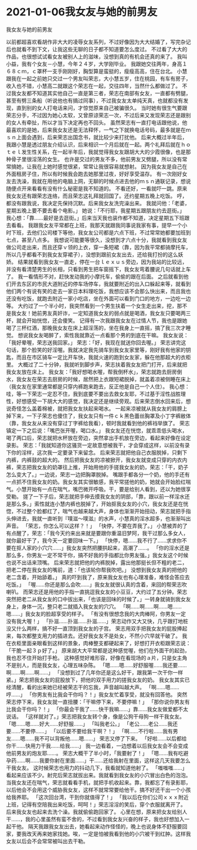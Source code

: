 # 2021-01-06我女友与她的前男友



我女友与她的前男友



以前都超喜欢看胡作非大大的凌辱女友系列，不过好像因为大大结婚了，写完杂记后也就看不到下文，让我这些无聊的日子都不知道要怎么度过。
不过看了大大的作品，也很想试试看女友被别人上的滋味，没想到真的有机会还真的来了。
我叫小益，我有个女友－小慧，今年２４岁，大学刚毕业。
我跟她交往两年，身高１６８ｃｍ，ｃ罩杯一支手刚刚好，胸型算是蛮挺的，瘦瘦高高，住在台北。
小慧跟我在一起之前她只交过一个男友叫荣志，大小慧五岁，住在桃园，有车有房子，收入也不错，小慧高二就跟这个荣志在一起，交往四年，当然什么都做过了。
不过我女友都不知道其实他自己一直是第三者，荣志在南部有女友，一直都有劈腿，甚至有劈三条船（听说他也有搞过同事），不过我女友太单纯天真，也就都没有发现，直到别的女人打电话来问，才惊觉原来自己被骗很久。
当时她有很生气要跟荣志分手，不过因为她心太软，又曾原谅荣志一次，不过后来又发现荣志还是跟别的女人有牵扯，所以才当下决定再也不回头。
虽然荣志有一直打电话跟他说，他最喜欢的是她，后来我女友还是无法释怀，一气之下就换电话号码，最多就是在ｍｓｎ上面会遇到，后来荣志出国念书，就比较少来打扰他。
后来大概过半年后，我跟小慧是透过朋友介绍认识，后来相识一个月后就在一起。两个礼拜后就在ｈｏｔｅｌ发生性关系，在一起半年后，我就觉得我女友跟胡大大的少霞很像，也是那种骨子里很淫荡的女生。
也许是交过的男友不多，他前男友又劈腿，所以没有常常搞她，让我在上她时感觉很紧，常常让我很容易就想射。
因为我女友是自己在外面租房子住，所以有时候我会跑去她那里过夜，好好享受温存。
有一次刚好女友去洗澡，我就在用他的电脑上网，无聊的时候点进去他的ｍｓｎ通联记录，想说随便点开来看看有没有什么秘密是我不知道的。
不看还好，一看就吓一跳。原来我女友还有跟荣志连络，而且荣志这礼拜就回国了。还约星期五晚上吃饭。
哼，都没有跟我说，我决定先保持沉默。后来我女友洗完澡出来。
我就问他：「老婆，星期五晚上要不要去看个电影。」
她说：「不行耶，我星期五跟朋友约去逛街。」
我心想：「靠……最好是去逛街。」后来当天我也装作都不知道，决定星期五下班跟去看看。
我跟我女友平常都在上班，我那天就跟我同事说我家有事，提早一个小时下班，去他们公司楼下等他，我女友公司都是六点下班，不过常常她都要加班到七点，甚至八点多。
我想说可能要等很久，没想到才六点十分，我就看到我女友做公司走出来，而且还穿ｖ领的上衣，穿一条短裙（靠，因为我平常都骑摩托车，所以几乎都看不到我女友穿裙子），没想到跟前女友出去，还给我打扮的这么妖娇。
结果就看到我女友一直走，停在一台ｌｅｘｕｓ旁边，因为我站的比较远，并没有看清楚男生的长相，只看到男生把车窗摇下，我女友弯着腰说几句话就上车了。
我一看情形不对，赶快发动我的小摩托车，偷偷的跟在后面。
之后就看到他们开去东区的市民大道附近的停车场停车，我就要附近的出入口躲起来等，就看到他们两个有说有笑的走去一家日本料理吃饭，我想应该不会那么快出来，而且我也还没有吃饭，就跑去附近一家小吃店，坐在外面可以看到门口的地方，一边吃一边等。
大约过了一个半小时，我突然看到一个男生扶着一个女生走出来，挖，那不是我女友！她前男友真奸诈，一定知道我女友的弱点就是喝酒，我女友只要喝两三杯，就会开始恍惚，还会傻笑。
记得有一次我跟我女友在过情人节，我也是跟她喝了三杯红酒，那晚我女友在床上超淫荡的，坐在我身上一直摇，搞了我三次才睡觉。
想说我女友喝醉了，索性我就靠近一点看那个男的到底在干嘛。
我女友说：「我好晕喔，荣志送我回家。」
荣志：「好，我现在就送你回去喔。」
荣志讲完这句话，那个脸笑的好淫喔。我就决定我先骑车到我女友家里等，刚好我有他家的钥匙，而且在市区骑车一定比开车快，我就火速的跑到女友家，躲在他那超大的衣柜里。
大概过了二十分钟，我就听到脚步声，荣志扶着我女友把门打开，后来就把我女友放在床上。
我女友：「我好想喝水喔，帮我倒杯水」，荣志就跑去厨房倒水，我女友在荣志去厨房的时候，居然把上衣跟短裙脱掉，就盖着凉被侧睡在床上（我女友在家里通常都是只穿内裤跑来跑去，反正他是自己一个人住）。
我心想：哇，等一下荣志一定忍不住，我到底要不要出去救女友耶，不过基于淫性战胜理性，好想感受一下胡大大的感觉，我决定还是继续旁观。后来荣志倒水回来后，想说奇怪怎么盖着棉被，就把我女友扶起来喝水。
一起来凉被就从我女友的肩膀上掉下来，一下子荣志也傻住了，我女友只有一件ｃｋ黑色蕾丝胸罩及小丁字裤敝体（靠，我女友从来没有穿过丁字裤给我看），顿时我就看到他的裤裆举旗了。
荣志镇定一下之后说：「嘴巴张开喔，喝口水。」
我女友还在恍惚，就乖乖低头喝水，喝了两口后，荣志就把水杯放在旁边，突然拿出手机放在旁边，看起来好像在设定录影。
荣志：「我就知道你这骚货一定故意想被我干，才会穿成这样，以前没有录下你的淫样，这次我一定要录下来留念。
后来荣志就把他自己衣服脱掉，只剩下内裤，内裤鼓的超大的。
然后把我女友的凉被掀开，我女友就变成只穿的内衣内裤，荣志把我女友的奶罩往上推，开始用他的手搓我女友的奶，荣志：「干，奶子怎么变大了。」一边说，荣志一边把胸罩脱掉。
嘴跟手都各分一个奶，他的手还有一点抓不住我女友的奶。我女友其实很敏感，我平常搓他的奶，她就会开始脸红喘气。小慧开始有一点在喘气，嘴巴微开呼吸。干，要是给别人看到，还以为她很享受勒。
搓了一下子后，荣志就把手伸去摸我女友的阴部，「靠，跟以前一样淫水还是那么多。」索性就连小慧内裤也脱掉了，开始抠我女友的小穴，我女友还是在恍惚，不过整个脸都红了，喘气也越来越大声，身体也渐渐开始扭动，荣志就把手指头伸进去，我就一直听到『噗滋～噗滋』的水声，小慧真的淫水超多，也渐渐叫出声音。
「荣志，你怎么可以这样？！」
「快停，不要在弄我了。」
小慧被弄的了有点醒了，荣志：「我今天约来出来就是要跟你重温旧梦阿，我干过那么多女人，就你最好干了，我今天一定要回味一下。」
「快停，嗯……我不行了……求求你不要在抠人家的小穴穴……」我女友突然把腰拱起来，高潮了……。
「你的淫水还是那么多，你男友一定不常干你，搞不好我的手指都比你男友强。」我女友这个时候也说不出话来顶嘴。
后来荣志就把他的内裤脱掉，露出他那挺长但不粗的老二，把老二停在我女友的嘴前，道：「也该轮你帮我吹吧。」
没想到我女友真的把他的老二含着，开始舔着。」
真的吓到我了，原来我女友也有心理准备，难怪会答应去吃饭。」
「喔……你还是那么会吹……」我女友就很认真的含着，来回的帮荣志吹喇叭。
而荣志还是用他的手指一直挑逗我女友的小豆豆，大约过了五分钟。荣志突然把老二从我女友的口中拔出来，「也该是回味的时候了。」一转身就骑到我女友身上，身体一沉，整只老二就插入我女友的穴穴。
「啊……啊……啊……嗯……嗯……」我女友的脸超享受的样子。
「有没有很想念我的大肉棒阿，你男友一定没有我大喔！」
「扑滋……扑滋……扑滋……」荣志动作又大又快，几乎跟打地桩没又什么两样，搞不好一直顶到我女友的子宫。
荣志用双手把我女友的屁股捧起来，每次都整支用力的插进去。还好我女友不是处女，不然小穴早就干破了。
我在衣柜里面亲眼看到这样的景象，肉棒整支都硬起来了，好想打开衣柜跟荣志说：「干脆一起３ｐ好了。」
原来胡大大平常都是这种感觉喔，他们在外面干的起劲，我也忍不住开始打手枪。
这种感觉好难形容，好像在看现场的ａ片，只是女主角不是别人，而是我女友，心理五味杂陈。
「嗯……嗯……好舒服喔……我还要……啊……啊……啊……」
「没想到过了几年你还是这么好干，跟我第一次干你一样紧。」荣志把我女友的屁股放下，把他的双手用力的搓我女友的奶。
我女友其实已经清醒，看的出来她已经被荣志干的忘我，声音越叫越大声。
「啊……嗯……哼……」
「你男友有比我会干你吗？！」我女友忙着享受，就没有回答他。
突然荣志停下来，我女友就一直扭腰：「干嘛停下来，不要停嘛！」
「那你说你男友有比我会干你吗？！」
「你最会干我了……快干我嘛……」靠……我女友做爱都不太说话。
「这样就对了。」荣志把我女友转个身，像是公狗干母狗一样干我女友。
「嗯……嗯……好大……好舒服……」
「叫我老公。」
「老公……老公……我还要……不要停……」
「以后要不要给我干啊？！」
「啊……不行啦……我有男友……嗯……我不可以背叛他……嗯……」
荣志又停了下来。
「好啦……以后都给你干……快用力干我……给我……」
我一边看着，一边想着以后我女友会不会变成他前男友的炮友耶……。
荣志大概干了半小时，「我要射了！」
「嗯……我有吃避孕药……啊……我要你射在里面……」干……还给我射在里面，这样这几天我要怎么干我女友。
这时候荣志也用力的抖动几下，我看就知道他射了。
「嗤嗤嗤……」看起来应该不少。射完后荣志就拔出来。我就看到我女友的小穴冒出白色的泡泡。
当我女友还在喘气，荣志就看看手机，就把手机收起来。靠，我都忘了有录影耶，以后他会不会用这个威胁我女友，这样不就常常要给他干。搞不好还干出一个小孩给我养耶。
「这次回台湾，干到你就值得了！」
「我以后在你们公司ｘｘｘ附近上班，记得有空陪我出来吃饭，呵呵！」荣志淫淫的笑后，穿个衣服就离开了。
后来我女友也起来去洗个澡。我就偷偷跑回家了。
心里在想，原来把女友给别人干……，我的心里虽然有蛮不舍的，不过看到我女友兴奋的样子，我也好想加入一起干他。
隔天我跟我女友出去，她看起来动作怪怪的，晚上也说身体不舒服要回家，要我改天再来她家找她。唉，一定是怕被我看到他的小穴被干到红肿。这样我女友以后会不会常常被叫出去干勒。


